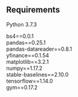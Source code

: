 ## Requirements
Python 3.7.3  

bs4==0.0.1  
pandas==0.25.1  
pandas-datareader==0.8.1  
yfinance==0.1.54  
matplotlib==3.2.1  
numpy==1.17.2  
stable-baselines==2.10.0  
tensorflow==1.14.0  
gym==0.17.2
